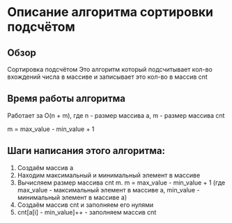 # Описание алгоритма сортировки подсчётом

## Обзор
Сортировка подсчётом
Это алгоритм который подсчитывает кол-во вхождений числа в массиве
и записывает это кол-во в массив cnt

## Время работы алгоритма
Работает за O(n + m), где n - размер массива a, m - размер массива cnt

m = max_value - min_value + 1
## Шаги написания этого алгоритма:
1) Создаём массив a
2) Находим максимальный и минимальный элемент в массиве
3) Вычисляем размер массива cnt m. 
m = max_value - min_value + 1
   (где max_value - максимальный элемент в массиве a, min_value - минимальный элемент в массиве a)
4) Создаём массив cnt и заполняем его нулями
5) cnt[a[i] - min_value]++ - заполняем массив cnt